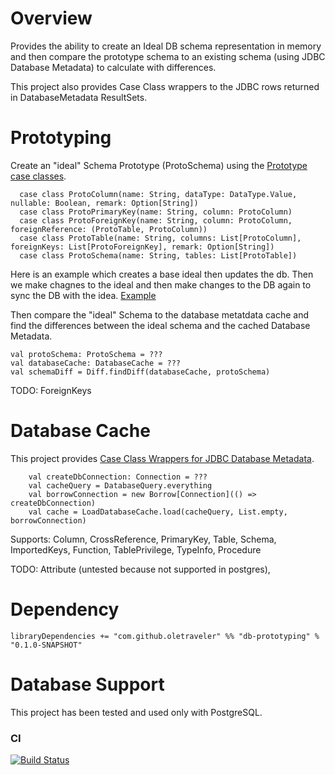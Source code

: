# Overview

Provides the ability to create an Ideal DB schema representation in memory 
and then compare the prototype schema to an existing schema (using JDBC Database Metadata) to calculate with differences.

This project also provides Case Class wrappers to the JDBC rows returned in DatabaseMetadata ResultSets.

# Prototyping 

Create an "ideal" Schema Prototype (ProtoSchema) using the [Prototype case classes](blob/master/core/src/main/scala/com/bones/mdwrap/proto/package.scala).

```$scala
  case class ProtoColumn(name: String, dataType: DataType.Value, nullable: Boolean, remark: Option[String])
  case class ProtoPrimaryKey(name: String, column: ProtoColumn)
  case class ProtoForeignKey(name: String, column: ProtoColumn, foreignReference: (ProtoTable, ProtoColumn))
  case class ProtoTable(name: String, columns: List[ProtoColumn], foreignKeys: List[ProtoForeignKey], remark: Option[String])
  case class ProtoSchema(name: String, tables: List[ProtoTable])
```

Here is an example which creates a base ideal then updates the db.  Then we make chagnes to the
ideal and then make changes to the DB again to sync the DB with the idea.
[Example](blab/master/coresrc/it/scala/com/bones/si/jdbc/ExampleTest.scala)

Then compare the "ideal" Schema to the database metatdata cache and find the differences between the ideal schema and the cached Database Metadata.

```$scala
val protoSchema: ProtoSchema = ???
val databaseCache: DatabaseCache = ???
val schemaDiff = Diff.findDiff(databaseCache, protoSchema)
```

TODO:
    ForeignKeys

# Database Cache
This project provides [Case Class Wrappers for JDBC Database Metadata](https://github.com/scala-bones/db-prototyping/blob/master/core/src/main/scala/com/bones/mdwrap/package.scala).

```$scala
    val createDbConnection: Connection = ???
    val cacheQuery = DatabaseQuery.everything
    val borrowConnection = new Borrow[Connection](() => createDbConnection)
    val cache = LoadDatabaseCache.load(cacheQuery, List.empty, borrowConnection) 
```

Supports:
  Column, CrossReference, PrimaryKey, Table, Schema, ImportedKeys, Function, TablePrivilege, TypeInfo, Procedure
  
TODO:
  Attribute (untested because not supported in postgres), 
  
  
# Dependency

```libraryDependencies += "com.github.oletraveler" %% "db-prototyping" % "0.1.0-SNAPSHOT"```

# Database Support

  This project has been tested and used only with PostgreSQL.

### CI
[![Build Status](https://travis-ci.org/scala-bones/db-prototyping.svg?branch=master)](https://travis-ci.org/scala-bones/bones)    


 